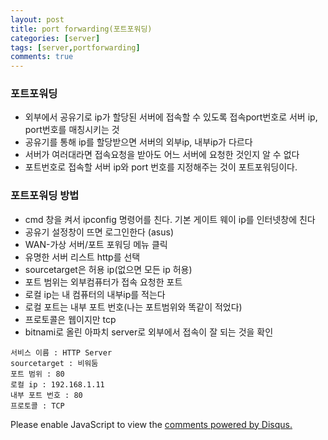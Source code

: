 ```yaml
---
layout: post
title: port forwarding(포트포워딩)
categories: [server]
tags: [server,portforwarding]
comments: true
---
```


### 포트포워딩
- 외부에서 공유기로 ip가 할당된 서버에 접속할 수 있도록 접속port번호로 서버 ip, port번호를 매칭시키는 것
- 공유기를 통해 ip를 할당받으면 서버의 외부ip, 내부ip가 다르다
- 서버가 여러대라면 접속요청을 받아도 어느 서버에 요청한 것인지 알 수 없다
- 포트번호로 접속할 서버 ip와 port 번호를 지정해주는 것이 포트포워딩이다.

### 포트포워딩 방법
- cmd 창을 켜서 ipconfig 명령어를 친다. 기본 게이트 웨이 ip를 인터넷창에 친다
- 공유기 설정창이 뜨면 로그인한다 (asus)
-  WAN-가상 서버/포트 포워딩 메뉴 클릭
-  유명한 서버 리스트 http를 선택
- sourcetarget은 허용 ip(없으면 모든 ip 허용)
- 포트 범위는 외부컴퓨터가 접속 요청한 포트
- 로컬 ip는 내 컴퓨터의 내부ip를 적는다
- 로컬 포트는 내부 포트 번호(나는 포트범위와 똑같이 적었다)
- 프로토콜은 웹이지만 tcp
- bitnami로 올린 아파치 server로 외부에서 접속이 잘 되는 것을 확인

~~~
서비스 이름 : HTTP Server
sourcetarget : 비워둠
포트 범위 : 80
로컬 ip : 192.168.1.11
내부 포트 번호 : 80
프로토콜 : TCP
~~~


<div id="disqus_thread"></div>
<script>

/**
*  RECOMMENDED CONFIGURATION VARIA*BLES: EDIT AND UNCOMMENT THE SECTION BELOW TO INSERT DYNAMIC VALUES FROM YOUR PLATFORM OR CMS.
*  LEARN WHY DEFINING THESE VARIABLES IS IMPORTANT: https://disqus.com/admin/universalcode/#configuration-variables*/
/*
var disqus_config = function () {
this.page.url = PAGE_URL;  // Replace PAGE_URL with your page's canonical URL variable
this.page.identifier = PAGE_IDENTIFIER; // Replace PAGE_IDENTIFIER with your page's unique identifier variable
};
*/
(function() { // DON'T EDIT BELOW THIS LINE
var d = document, s = d.createElement('script');
s.src = 'https://parkwonhui.disqus.com/embed.js';
s.setAttribute('data-timestamp', +new Date());
(d.head || d.body).appendChild(s);
})();
</script>
<noscript>Please enable JavaScript to view the <a href="https://disqus.com/?ref_noscript">comments powered by Disqus.</a></noscript>
                            